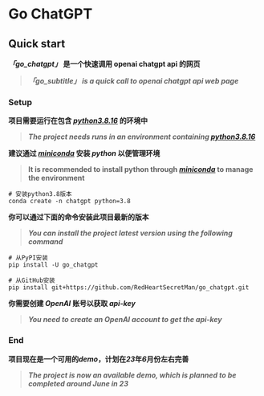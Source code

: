 # Go ChatGPT


## Quick start
***「go_chatgpt」* 是一个快速调用 openai chatgpt api 的网页**

> ***「go_subtitle」 is a quick call to openai chatgpt api web page***


### Setup
**项目需要运行在包含 *[python3.8.16](https://www.python.org/downloads/release/python-3816/)* 的环境中**

> ***The project needs runs in an environment containing [python3.8.16](https://www.python.org/downloads/release/python-3816/)***

**建议通过 *[miniconda](https://docs.conda.io/en/latest/miniconda.html)* 安装 *python* 以便管理环境**

> **It is recommended to install python through *[miniconda](https://docs.conda.io/en/latest/miniconda.html)* to manage the environment**

```shell
# 安装python3.8版本
conda create -n chatgpt python=3.8 
```

**你可以通过下面的命令安装此项目最新的版本**

> ***You can install the project latest version using the following command***

```shell
# 从PyPI安装
pip install -U go_chatgpt

# 从GitHub安装
pip install git+https://github.com/RedHeartSecretMan/go_chatgpt.git
```

**你需要创建 *OpenAI* 账号以获取 *api-key***
> ***You need to create an OpenAI account to get the api-key***


### End
**项目现在是一个可用的*demo*，计划在*23*年*6*月份左右完善**

> ***The project is now an available demo, which is planned to be completed around June in 23***
